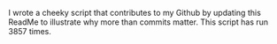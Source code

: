 I wrote a cheeky script that contributes to my Github by updating this ReadMe to illustrate why more than commits matter. This script has run 3857 times.